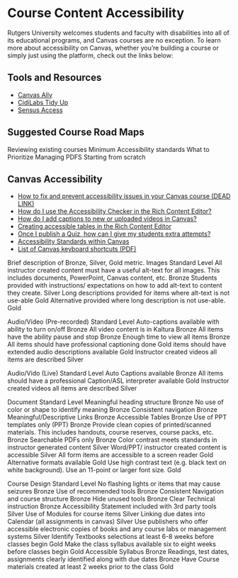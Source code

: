 <h1> Course Content Accessibility </h1>
<p> Rutgers University welcomes students and faculty with disabilities into all of its educational programs, and Canvas courses are no exception. To learn more about accessibility on Canvas, whether you’re building a course or simply just using the platform, check out the links below: </p>

<h2>Tools and Resources</h2>
<ul>
    <li> <a href="https://canvas.rutgers.edu/external-apps/ally/"> Canvas Ally </a> </li>
    <li> <a href="https://canvas.rutgers.edu/external-apps/cidilabs-tidyup/"> CidiLabs Tidy Up </a> </li>
    <li> <a href="https://it.rutgers.edu/digital-accessibility/knowledgebase/sensusaccess/"> Sensus Access </a> </li>
</ul>

<h2> Suggested Course Road Maps </h2>
Reviewing existing courses
Minimum Accessibility standards
What to Prioritize
Managing PDFS
Starting from scratch

## Canvas Accessibility

<ul>
    <li> <a href="https://community.canvaslms.com/groups/accessibility/blog/2018/05/08/how-to-fix-and-prevent-accessibility-issues-in-your-canvas-course"> How to fix and prevent accessibility issues in your Canvas course (DEAD LINK) </a> </li>
    <li> <a href="https://community.canvaslms.com/t5/Canvas-Basics-Guide/How-do-I-use-the-Accessibility-Checker-in-the-Rich-Content/ta-p/618238"> How do I use the Accessibility Checker in the Rich Content Editor? </a></li>
    <li> <a href="https://community.canvaslms.com/t5/Canvas-Basics-Guide/How-do-I-add-captions-to-new-or-uploaded-videos-in-the-Rich/ta-p/618250"> How do I add captions to new or uploaded videos in Canvas? </a></li>
    <li> <a href="https://community.canvaslms.com/t5/Canvas-Developers-Group/Table-Accessibility-in-Canvas/ba-p/277208"> Creating accessible tables in the Rich Content Editor </a></li>
    <li> <a href="https://community.canvaslms.com/t5/Instructor-Guide/Once-I-publish-a-quiz-how-can-I-give-my-students-extra-attempts/ta-p/1242"> Once I publish a Quiz, how can I give my students extra attempts?</li>
    <li> <a href="https://community.canvaslms.com/t5/Canvas-Basics-Guide/What-are-the-Canvas-accessibility-standards/ta-p/1564"> Accessibility Standards within Canvas</a></li>
    <li> <a href="https://community.canvaslms.com/t5/Canvas-Resource-Documents/Canvas-Keyboard-Shortcuts/ta-p/387069"> List of Canvas keyboard shortcuts (PDF)</a></li>
</ul>

Brief description of Bronze, Silver, Gold metric.
Images
Standard	Level
All instructor created content must have a useful alt-text for all images. This includes documents, PowerPoint, Canvas content, etc.	Bronze
Students provided with instructions/ expectations on how to add alt-text to content they create.	Silver
Long descriptions provided for items where alt-text is not use-able	Gold
Alternative provided where long description is not use-able.	Gold

Audio/Video (Pre-recorded)
Standard	Level
Auto-captions available with ability to turn on/off	Bronze
All video content is in Kaltura	Bronze
All items have the ability pause and stop	Bronze
Enough time to view all items	Bronze
All items should have professional captioning done	Gold
items should have extended audio descriptions available	Gold
Instructor created videos all items are described	Silver

Audio/Vido (Live)
Standard	Level
Auto Captions available	Bronze
All items should have a professional Caption/ASL interpreter available	Gold
Instructor created videos all items are described	Silver

Document
Standard	Level
Meaningful heading structure	Bronze
No use of color or shape to identify meaning	Bronze
Consistent navigation	Bronze
Meaningful/Descriptive Links	Bronze
Accessible Tables	Bronze
Use of PPT templates only (PPT)	Bronze
Provide clean copies of printed/scanned materials. This includes handouts, course reserves, course packs, etc.	Bronze
Searchable PDFs only	Bronze
Color contrast meets standards in instructor generated content	Silver
Word/PPT/ instructor created content is accessible	Silver
All form items are accessible to a screen reader	Gold
Alternative formats available	Gold
Use high contrast text (e.g. black text on white background). Use an 11-point or larger font size.	Gold



Course Design
Standard	Level
No flashing lights or items that may cause seizures	Bronze
Use of recommended tools	Bronze
Consistent Navigation and course structure	Bronze
Hide unused tools	Bronze
Clear Technical instruction	Bronze
Accessibility Statement included with 3rd party tools	Silver
Use of Modules for course items	Silver
Linking due dates into Calendar (all assignments in canvas)	Silver
Use publishers who offer accessible electronic copies of books and any course labs or management systems	Silver
Identify Textbooks selections at least 6-8 weeks before classes begin	Gold
Make the class syllabus available six to eight weeks before classes begin	Gold
Accessible Syllabus	Bronze
Readings, test dates, assignments clearly identified along with due dates	Bronze
Have Course materials created at least 2 weeks prior to the class	Gold

